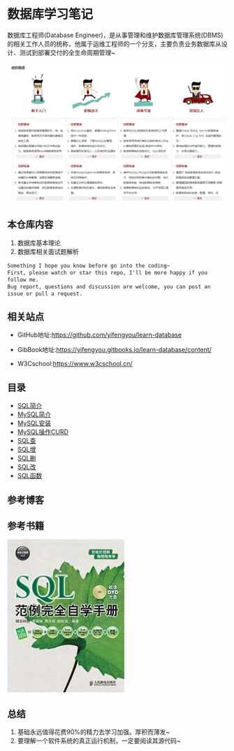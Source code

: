 # 数据库学习笔记

数据库工程师(Database Engineer)，是从事管理和维护数据库管理系统(DBMS) 的相关工作人员的统称，他属于运维工程师的一个分支，主要负责业务数据库从设计、测试到部署交付的全生命周期管理~

![1531965978647.png](image/1531965978647.png)



## 本仓库内容

1. 数据库基本理论
2. 数据库相关面试题解析

```
Something I hope you know before go into the coding~
First, please watch or star this repo, I'll be more happy if you follow me.
Bug report, questions and discussion are welcome, you can post an issue or pull a request.
```

## 相关站点

* GitHub地址:<https://github.com/yifengyou/learn-database>

* GibBook地址:<https://yifengyou.gitbooks.io/learn-database/content/>

* W3Cschool:<https://www.w3cschool.cn/>

## 目录

* [SQL简介](docs/SQL简介/SQL简介.md)
* [MySQL简介](docs/MySQL简介/MySQL简介.md)
* [MySQL安装](docs/MySQL安装/MySQL安装.md)
* [MySQL操作CURD](docs/MySQL操作CURD/MySQL操作CURD.md)
* [SQL查](docs/SQL查/SQL查.md)
* [SQL增](docs/SQL增/SQL增.md)
* [SQL删](docs/SQL删/SQL删.md)
* [SQL改](docs/SQL改/SQL改.md)
* [SQL函数](docs/SQL函数/SQL函数.md)


## 参考博客



## 参考书籍

![1531966678208.png](image/1531966678208.png)



## 总结

1. 基础永远值得花费90%的精力去学习加强。厚积而薄发~
2. 要理解一个软件系统的真正运行机制，一定要阅读其源代码~
